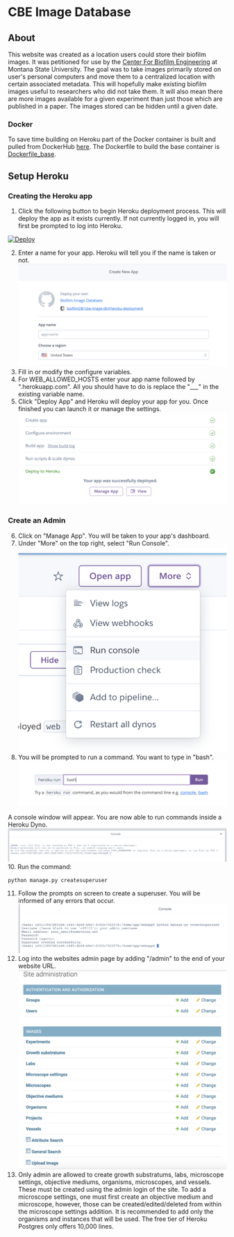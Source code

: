 # CBE Image Database

## About
This website was created as a location users could store their biofilm images.
It was petitioned for use by the [Center For Biofilm Engineering](https://biofilm.montana.edu/)
at Montana State University.
The goal was to take images primarily stored on user's personal computers and
move them to a centralized location with certain associated metadata. This will
hopefully make existing biofilm images useful to researchers who did not take 
them. It will also mean there are more images available for a given experiment
than just those which are published in a paper. The images stored can be hidden 
until a given date. 



### Docker
To save time building on Heroku part of the Docker container is built and 
pulled from DockerHub [here](https://hub.docker.com/r/earthsquirrel/cbe-image).
The Dockerfile to build the base container is [Dockerfile_base](Dockerfile_base).


## Setup Heroku
### Creating the Heroku app
1. Click the following button to begin Heroku deployment process. This will 
deploy the app as it exists currently. If not currently logged in, you will
first be prompted to log into Heroku.


[![Deploy](https://www.herokucdn.com/deploy/button.svg)](https://heroku.com/deploy?template=https://github.com/biofilmDB/cbe-image-db/tree/heroku-deployment)


2. Enter a name for your app. Heroku will tell you if the name is taken or not.
![Initial Deployment Screen](/readme-img/init-click-deploy.png)
3. Fill in or modify the configure variables.
4. For WEB\_ALLOWED\_HOSTS enter your app name followed by ".herokuapp.com".
All you should have to do is replace the "\_\_\_" in the existing variable name.
5. Click "Deploy App" and Heroku will deploy your app for you. Once finished
you can launch it or manage the settings.
![Successful Deployment](/readme-img/completed-setup.png)


### Create an Admin
6. Click on "Manage App". You will be taken to your app's dashboard.
7. Under "More" on the top right, select "Run Console".
![Run Console](/readme-img/select-command.png)
8. You will be prompted to run a command. You want to type in "bash".
![Bash Command](/readme-img/run-bash.png)


A console window will appear. You are now able to run commands inside a
Heroku Dyno.
![Console loaded](/readme-img/console.png)
10. Run the command:
```
python manage.py createsuperuser
```
11. Follow the prompts on screen to create a superuser. You will be informed
of any errors that occur.
![Superuser Created](/readme-img/created-superuser.png)
12. Log into the websites admin page by adding "/admin" to the end of your
website URL.
![Admin Page](/readme-img/admin-controls.png)
13. Only admin are allowed to create growth substratums, labs, microscope 
settings, objective mediums, organisms, microscopes, and vessels. These must be 
created using the admin login of the site. To add a microscope settings, one
must first create an objective medium and microscope, however, those can be
created/edited/deleted from within the microscope settings addition.
It is recommended to add only the organisms and instances that will be used. The
free tier of Heroku Postgres only offers 10,000 lines.



<!--
## Setup: Docker (Databases only)


## Setup: Docker (Web + databases)




## Misc
### Setting up Django

1. Clone the repository
2. Create the conda envrionment:
    conda env create environment.yml
3. Make a copy of the cbeImageDB/.env.sample named .env to store your local environment variables

### Getting the organisms
1. Download the [ncbi taxonomy owl file](http://www.obofoundry.org/ontology/ncbitaxon.html)
2. Inside the organisms folder run the following script:
    python parse_ncbi.py ncbi\_owl\_file\_name
This will output the organisms into a file caled 'organisms.txt'.
This script may take a few minutes. Some organisms are removed
from the original taxonomy and saved in a file called 'bad-organims.txt'.
It is important to not move the 'organisms.txt' file, because the
database intilization portion is looking for the file in its
current location.


### Initializing the database with data
1. To populate the database with testing data run the following
management command:
    python manage.py populatetesting
2. To populate with actual data run
1. To populate the database with information run:
    python manage.py initializedatabase
If you do not want to initialize the organisms add `_-noorganisms` flag
to the end of the command. **Initializing the organisms will
take awhile.** The first time I ran it, it took three days.
If you do not need to add all the organisms, either add
organisms using the shell or run the adding organisms to add
some organisms, then hit ^C to stop the program.
-->
